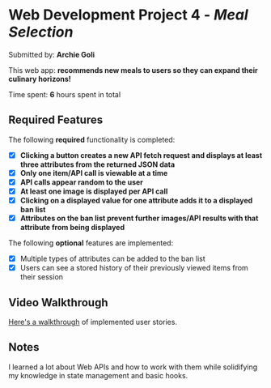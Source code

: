 # Web Development Project 4 - *Meal Selection*

Submitted by: **Archie Goli**

This web app: **recommends new meals to users so they can expand their culinary horizons!**

Time spent: **6** hours spent in total

## Required Features

The following **required** functionality is completed:

- [x] **Clicking a button creates a new API fetch request and displays at least three attributes from the returned JSON data**
- [x] **Only one item/API call is viewable at a time**
- [x] **API calls appear random to the user**
- [x] **At least one image is displayed per API call**
- [x] **Clicking on a displayed value for one attribute adds it to a displayed ban list**
- [x] **Attributes on the ban list prevent further images/API results with that attribute from being displayed**

The following **optional** features are implemented:

- [x] Multiple types of attributes can be added to the ban list
- [x] Users can see a stored history of their previously viewed items from their session

## Video Walkthrough

<a href="https://drive.google.com/file/d/12MxdB6a9Mu9XUj66MH_UyI_hfcp_PDaj/view?usp=sharing">Here's a walkthrough</a> of implemented user stories.

## Notes

I learned a lot about Web APIs and how to work with them while solidifying my knowledge in state management and basic hooks.